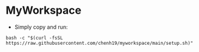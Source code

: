 # MyWorkspace
- Simply copy and run:
```
bash -c "$(curl -fsSL https://raw.githubusercontent.com/chenh19/myworkspace/main/setup.sh)" 

```
